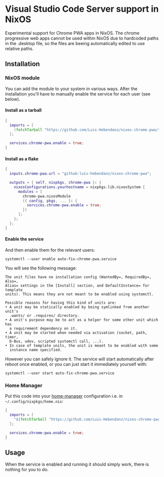 # Visual Studio Code Server support in NixOS

Experimental support for Chrome PWA apps in NixOS. The chrome progressive web apps cannot be used within NixOS due to hardcoded paths in the .desktop file, so the files are beeing automatically edited to use relative paths.

## Installation

### NixOS module

You can add the module to your system in various ways. After the installation
you'll have to manually enable the service for each user (see below).

#### Install as a tarball

```nix
{
  imports = [
    (fetchTarball "https://github.com/Luis-Hebendanz/nixos-chrome-pwa/tarball/master")
  ];

  services.chrome-pwa.enable = true;
}
```

#### Install as a flake

```nix
{
  inputs.chrome-pwa.url = "github:luis-hebendanz/nixos-chrome-pwa";

  outputs = { self, nixpkgs, chrome-pwa }: {
    nixosConfigurations.yourhostname = nixpkgs.lib.nixosSystem {
      modules = [
        chrome-pwa.nixosModule
        ({ config, pkgs, ... }: {
          services.chrome-pwa.enable = true;
        })
      ];
    };
  };
}
```

#### Enable the service

And then enable them for the relevant users:

```
systemctl --user enable auto-fix-chrome-pwa.service
```

You will see the following message:

```
The unit files have no installation config (WantedBy=, RequiredBy=, Also=,
Alias= settings in the [Install] section, and DefaultInstance= for template
units). This means they are not meant to be enabled using systemctl.

Possible reasons for having this kind of units are:
• A unit may be statically enabled by being symlinked from another unit's
  .wants/ or .requires/ directory.
• A unit's purpose may be to act as a helper for some other unit which has
  a requirement dependency on it.
• A unit may be started when needed via activation (socket, path, timer,
  D-Bus, udev, scripted systemctl call, ...).
• In case of template units, the unit is meant to be enabled with some
  instance name specified.
```

However you can safely ignore it. The service will start automatically after reboot once enabled, or you can just start it immediately yourself with:

```
systemctl --user start auto-fix-chrome-pwa.service
```

### Home Manager

Put this code into your [home-manager](https://github.com/nix-community/home-manager) configuration i.e. in `~/.config/nixpkgs/home.nix`:

```nix
{
  imports = [
    "${fetchTarball "https://github.com/Luis-Hebendanz/nixos-chrome-pwa/tarball/master"}/modules/chrome-pwa/home.nix"
  ];

  services.chrome-pwa.enable = true;
}
```

## Usage

When the service is enabled and running it should simply work, there is nothing for you to do.
